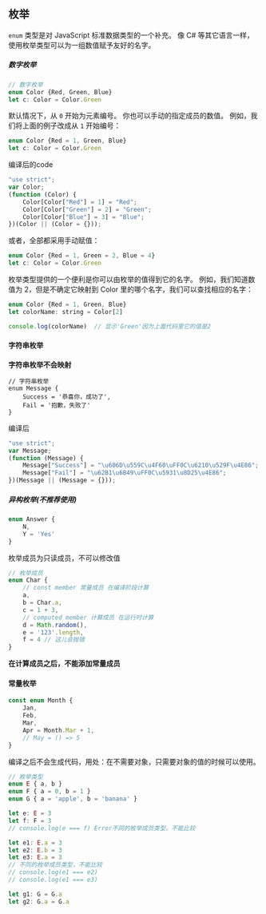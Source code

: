## 枚举

`enum` 类型是对 JavaScript 标准数据类型的一个补充。 像 C# 等其它语言一样，使用枚举类型可以为一组数值赋予友好的名字。

##### 数字枚举

```js
// 数字枚举
enum Color {Red, Green, Blue}
let c: Color = Color.Green
```

默认情况下，从 `0` 开始为元素编号。 你也可以手动的指定成员的数值。 例如，我们将上面的例子改成从 `1` 开始编号：

```js
enum Color {Red = 1, Green, Blue}
let c: Color = Color.Green
```

编译后的code

```js
"use strict";
var Color;
(function (Color) {
    Color[Color["Red"] = 1] = "Red";
    Color[Color["Green"] = 2] = "Green";
    Color[Color["Blue"] = 3] = "Blue";
})(Color || (Color = {}));
```

或者，全部都采用手动赋值：

```js
enum Color {Red = 1, Green = 2, Blue = 4}
let c: Color = Color.Green
```

枚举类型提供的一个便利是你可以由枚举的值得到它的名字。 例如，我们知道数值为 2，但是不确定它映射到 Color 里的哪个名字，我们可以查找相应的名字：

```js
enum Color {Red = 1, Green, Blue}
let colorName: string = Color[2]

console.log(colorName)  // 显示'Green'因为上面代码里它的值是2
```

####  字符串枚举 

**字符串枚举不会映射**

```
// 字符串枚举
enum Message {
    Success = '恭喜你，成功了',
    Fail = '抱歉，失败了'
}
```

编译后

```js
"use strict";
var Message;
(function (Message) {
    Message["Success"] = "\u606D\u559C\u4F60\uFF0C\u6210\u529F\u4E86";
    Message["Fail"] = "\u62B1\u6B49\uFF0C\u5931\u8D25\u4E86";
})(Message || (Message = {}));
```

##### 异构枚举(不推荐使用)

```js
enum Answer {
    N,
    Y = 'Yes'
}
```

枚举成员为只读成员，不可以修改值

```js
// 枚举成员
enum Char {
    // const member 常量成员 在编译阶段计算
    a,
    b = Char.a,
    c = 1 + 3,
    // computed member 计算成员 在运行时计算
    d = Math.random(),
    e = '123'.length,
    f = 4 // 这儿会抛错
}
```

**在计算成员之后，不能添加常量成员**

#### 常量枚举

```js
const enum Month {
    Jan,
    Feb,
    Mar,
    Apr = Month.Mar + 1,
    // May = () => 5
}
```

编译之后不会生成代码，用处：在不需要对象，只需要对象的值的时候可以使用。

```js
// 枚举类型
enum E { a, b }
enum F { a = 0, b = 1 }
enum G { a = 'apple', b = 'banana' }

let e: E = 3
let f: F = 3
// console.log(e === f) Error不同的枚举成员类型，不能比较

let e1: E.a = 3
let e2: E.b = 3
let e3: E.a = 3
// 不同的枚举成员类型，不能比较
// console.log(e1 === e2)
// console.log(e1 === e3)

let g1: G = G.a
let g2: G.a = G.a
```